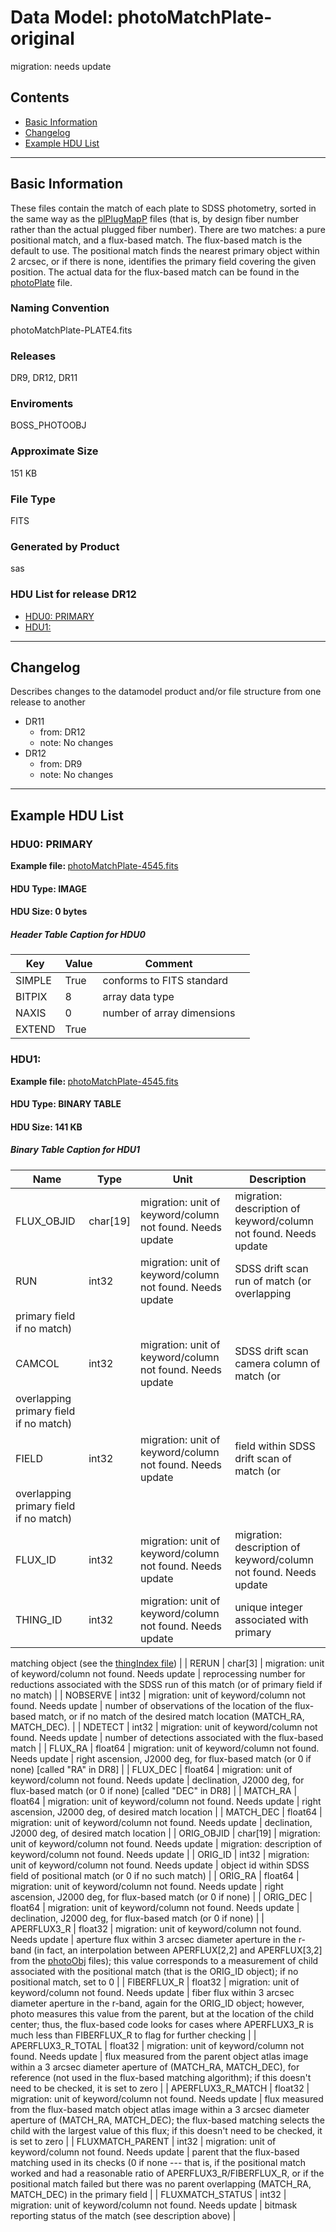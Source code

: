 # Data Model: photoMatchPlate-original


migration: needs update


## Contents
- [Basic Information](#basic-information)
- [Changelog](#changelog)
- [Example HDU List](#example-hdu-list)


---

## Basic Information
These files contain the match of
each plate to SDSS photometry, sorted in the same way as the <a href="/datamodel/files/PLATELIST_DIR/runs/PLATERUN/plPlugMap.html">
plPlugMapP</a> files (that is, by design fiber number rather than the
actual plugged fiber number).  There are two matches: a pure
positional match, and a flux-based match.  The flux-based match is the
default to use.  The positional match finds the nearest primary object
within 2 arcsec, or if there is none, identifies the primary field
covering the given position. The actual data for the flux-based match
can be found in the <a href="photoPlate.html">photoPlate</a> file.

### Naming Convention
photoMatchPlate-PLATE4.fits

### Releases
DR9, DR12, DR11

### Enviroments
BOSS_PHOTOOBJ

### Approximate Size
151 KB

### File Type
FITS

### Generated by Product
sas

### HDU List for release DR12
  - [HDU0: PRIMARY](#hdu0-primary)
  - [HDU1: ](#hdu1-)


---

## Changelog
Describes changes to the datamodel product and/or file structure from one release to another
 - DR11
   - from: DR12
   - note: No changes
 - DR12
   - from: DR9
   - note: No changes

---
## Example HDU List


### HDU0: PRIMARY
<b>
Example file:
</b>
<a href="/sas/dr9/env/BOSS_PHOTOOBJ/plates/2010-05-23/4545/photoMatchPlate-4545.fits">
photoMatchPlate-4545.fits</a>

#### HDU Type: IMAGE
#### HDU Size:  0 bytes

##### Header Table Caption for HDU0
Key | Value | Comment | |
| --- | --- | --- | --- |
| SIMPLE | True | conforms to FITS standard |
| BITPIX | 8 | array data type |
| NAXIS | 0 | number of array dimensions |
| EXTEND | True |  |



### HDU1: 
<b>
Example file:
</b>
<a href="/sas/dr9/env/BOSS_PHOTOOBJ/plates/2010-05-23/4545/photoMatchPlate-4545.fits">
photoMatchPlate-4545.fits</a>

#### HDU Type: BINARY TABLE
#### HDU Size:  141 KB

##### Binary Table Caption for HDU1
Name | Type | Unit | Description |
| --- | --- | --- | --- |
 | FLUX_OBJID | char[19] | migration: unit of keyword/column not found. Needs update | migration: description of keyword/column not found. Needs update |
 | RUN | int32 | migration: unit of keyword/column not found. Needs update | SDSS drift scan run of match (or overlapping
primary field if no match) |
 | CAMCOL | int32 | migration: unit of keyword/column not found. Needs update | SDSS drift scan camera column of match (or
overlapping primary field if no match) |
 | FIELD | int32 | migration: unit of keyword/column not found. Needs update | field within SDSS drift scan of match (or
overlapping primary field if no match) |
 | FLUX_ID | int32 | migration: unit of keyword/column not found. Needs update | migration: description of keyword/column not found. Needs update |
 | THING_ID | int32 | migration: unit of keyword/column not found. Needs update | unique integer associated with primary
matching object (see the <a href="/datamodel/files/PHOTO_RESOLVE/thingIndex.html">thingIndex
file</a>) |
 | RERUN | char[3] | migration: unit of keyword/column not found. Needs update | reprocessing number for reductions
associated with the SDSS run of this match (or of primary field if no
match) |
 | NOBSERVE | int32 | migration: unit of keyword/column not found. Needs update | number of observations of the location
of the flux-based match, or if no match of the desired match location
(MATCH_RA, MATCH_DEC). |
 | NDETECT | int32 | migration: unit of keyword/column not found. Needs update | number of detections associated with
the flux-based match |
 | FLUX_RA | float64 | migration: unit of keyword/column not found. Needs update | right ascension, J2000 deg, for flux-based
match (or 0 if none) [called "RA" in DR8] |
 | FLUX_DEC | float64 | migration: unit of keyword/column not found. Needs update | declination, J2000 deg, for flux-based
match (or 0 if none) [called "DEC" in DR8] |
 | MATCH_RA | float64 | migration: unit of keyword/column not found. Needs update | right ascension, J2000 deg, of desired
match location |
 | MATCH_DEC | float64 | migration: unit of keyword/column not found. Needs update | declination, J2000 deg, of desired
match location |
 | ORIG_OBJID | char[19] | migration: unit of keyword/column not found. Needs update | migration: description of keyword/column not found. Needs update |
 | ORIG_ID | int32 | migration: unit of keyword/column not found. Needs update | object id within SDSS field of positional
match (or 0 if no such match) |
 | ORIG_RA | float64 | migration: unit of keyword/column not found. Needs update | right ascension, J2000 deg, for flux-based
match (or 0 if none) |
 | ORIG_DEC | float64 | migration: unit of keyword/column not found. Needs update | declination, J2000 deg, for flux-based
match (or 0 if none) |
 | APERFLUX3_R | float32 | migration: unit of keyword/column not found. Needs update | aperture flux within 3 arcsec
diameter aperture in the r-band (in fact, an interpolation between
APERFLUX[2,2] and APERFLUX[3,2] from the <a href="/datamodel/files/BOSS_PHOTOOBJ/RERUN/RUN/CAMCOL/photoObj.html">
photoObj</a> files); this value corresponds to a measurement of
child associated with the positional match (that is the ORIG_ID
object); if no positional match, set to 0 |
 | FIBERFLUX_R | float32 | migration: unit of keyword/column not found. Needs update | fiber flux within 3 arcsec diameter
aperture in the r-band, again for the ORIG_ID object; however, photo
measures this value from the parent, but at the location of the child
center; thus, the flux-based code looks for cases where APERFLUX3_R is
much less than FIBERFLUX_R to flag for further checking |
 | APERFLUX3_R_TOTAL | float32 | migration: unit of keyword/column not found. Needs update | flux measured from the parent
object atlas image within a 3 arcsec diameter aperture of (MATCH_RA, MATCH_DEC), for
reference (not used in the flux-based matching algorithm); if this
doesn't need to be checked, it is set to zero |
 | APERFLUX3_R_MATCH | float32 | migration: unit of keyword/column not found. Needs update | flux measured from the
flux-based match object atlas image within a 3 arcsec diameter aperture of
(MATCH_RA, MATCH_DEC); the flux-based matching selects the child with
the largest value of this flux; if this doesn't need to be checked, it
is set to zero |
 | FLUXMATCH_PARENT | int32 | migration: unit of keyword/column not found. Needs update | parent that the flux-based
matching used in its checks (0 if none --- that is, if the positional
match worked and had a reasonable ratio of APERFLUX3_R/FIBERFLUX_R, or
if the positional match failed but there was no parent overlapping
(MATCH_RA, MATCH_DEC) in the primary field |
 | FLUXMATCH_STATUS | int32 | migration: unit of keyword/column not found. Needs update | bitmask reporting status of the
match (see description above) |


